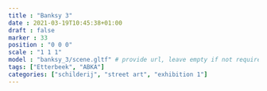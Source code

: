 ```yaml
---
title : "Banksy 3"
date : 2021-03-19T10:45:38+01:00
draft : false
marker : 33
position : "0 0 0"
scale : "1 1 1"
model : "banksy_3/scene.gltf" # provide url, leave empty if not required
tags: ["Etterbeek", "ABKA"]
categories: ["schilderij", "street art", "exhibition 1"]
---
```

